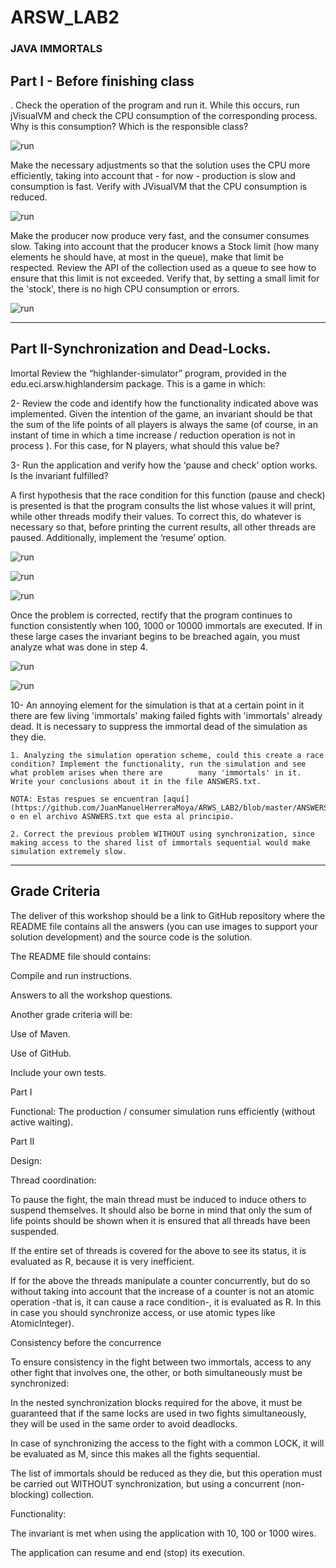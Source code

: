 # ARSW_LAB2

### JAVA IMMORTALS

## Part I - Before finishing class

. Check the operation of the program and run it. While this occurs, run jVisualVM and check the CPU consumption of the corresponding process. Why is this consumption? Which is the responsible class? 

![run](imagenes/Prueba2PreoduccionConsumidor.jpg)

Make the necessary adjustments so that the solution uses the CPU more efficiently, taking into account that - for now - production is slow and consumption is fast. Verify with JVisualVM that the CPU consumption is reduced. 

![run](imagenes/BajoRendimientoCPU.jpg)

Make the producer now produce very fast, and the consumer consumes slow. Taking into account that the producer knows a Stock limit (how many elements he should have, at most in the queue), make that limit be respected. Review the API of the collection used as a queue to see how to ensure that this limit is not exceeded. Verify that, by setting a small limit for the 'stock', there is no high CPU consumption or errors.

![run](imagenes/BajoRendimientoCPU_produceR.jpg)

_______________________________________________________________________________________________________________

## Part II-Synchronization and Dead-Locks.


Imortal
Review the “highlander-simulator” program, provided in the edu.eci.arsw.highlandersim package. This is a game in which:

2- Review the code and identify how the functionality indicated above was implemented. Given the intention of the game, an invariant should be that the sum of the life points of all players is always the same (of course, in an instant of time in which a time increase / reduction operation is not in process ). For this case, for N players, what should this value be?

3- Run the application and verify how the ‘pause and check’ option works. Is the invariant fulfilled?

A first hypothesis that the race condition for this function (pause and check) is presented is that the program consults the list whose values ​​it will print, while other threads modify their values. To correct this, do whatever is necessary so that, before printing the current results, all other threads are paused. Additionally, implement the ‘resume’ option.

![run](imagenes/pararTodo1.jpg)

![run](imagenes/pararTodo2.jpg)

![run](imagenes/pararTodo3.jpg)


Once the problem is corrected, rectify that the program continues to function consistently when 100, 1000 or 10000 immortals are executed. If in these large cases the invariant begins to be breached again, you must analyze what was done in step 4.

![run](imagenes/1000Jugadores.jpg)

![run](imagenes/10000Jugadores.jpg)


10- An annoying element for the simulation is that at a certain point in it there are few living 'immortals' making failed fights with 'immortals' already dead. It is necessary to suppress the immortal dead of the simulation as they die. 

    1. Analyzing the simulation operation scheme, could this create a race condition? Implement the functionality, run the simulation and see what problem arises when there are        many 'immortals' in it. Write your conclusions about it in the file ANSWERS.txt. 
    
    NOTA: Estas respues se encuentran [aquí](https://github.com/JuanManuelHerreraMoya/ARWS_LAB2/blob/master/ANSWERS) o en el archivo ASNWERS.txt que esta al principio.
    
    2. Correct the previous problem WITHOUT using synchronization, since making access to the shared list of immortals sequential would make simulation extremely slow. 

_____________________________________________________________________

## Grade Criteria
The deliver of this workshop should be a link to GitHub repository where the README file contains all the answers (you can use images to support your solution development) and the source code is the solution.

The README file should contains:

Compile and run instructions.

Answers to all the workshop questions. 

Another grade criteria will be:

Use of Maven.

Use of GitHub.

Include your own tests.

Part I

Functional: The production / consumer simulation runs efficiently (without active waiting).

Part II

Design:

Thread coordination:

To pause the fight, the main thread must be induced to induce others to suspend themselves. It should also be borne in mind that only the sum of life points should be shown when it is ensured that all threads have been suspended.

If the entire set of threads is covered for the above to see its status, it is evaluated as R, because it is very inefficient.

If for the above the threads manipulate a counter concurrently, but do so without taking into account that the increase of a counter is not an atomic operation -that is, it can cause a race condition-, it is evaluated as R. In this in case you should synchronize access, or use atomic types like AtomicInteger).

Consistency before the concurrence

To ensure consistency in the fight between two immortals, access to any other fight that involves one, the other, or both simultaneously must be synchronized:

In the nested synchronization blocks required for the above, it must be guaranteed that if the same locks are used in two fights simultaneously, they will be used in the same order to avoid deadlocks.

In case of synchronizing the access to the fight with a common LOCK, it will be evaluated as M, since this makes all the fights sequential.

The list of immortals should be reduced as they die, but this operation must be carried out WITHOUT synchronization, but using a concurrent (non-blocking) collection.

Functionality:

The invariant is met when using the application with 10, 100 or 1000 wires.

The application can resume and end (stop) its execution.
